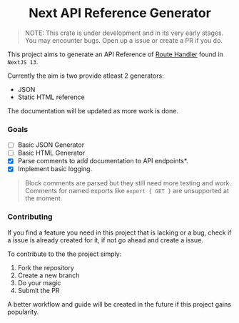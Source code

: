 <h1 align="center"> Next API Reference Generator </h1>

> NOTE: This crate is under development and in its very early stages. You may encounter bugs. Open up a issue or create a PR if you do.

This project aims to generate an API Reference of [Route Handler] found in `NextJS 13`.

Currently the aim is two provide atleast 2 generators:

- JSON
- Static HTML reference

The documentation will be updated as more work is done.

### Goals

- [ ] Basic JSON Generator
- [ ] Basic HTML Generator
- [x] Parse comments to add documentation to API endpoints\*.
- [x] Implement basic logging.

> Block comments are parsed but they still need more testing and work. Comments for named exports like `export { GET }` are unsupported at the moment.

### Contributing

If you find a feature you need in this project that is lacking or a bug, check if a issue is already created for it, if not go ahead and create a issue.

To contribute to the the project simply:

1. Fork the repository
2. Create a new branch
3. Do your magic
4. Submit the PR

A better workflow and guide will be created in the future if this project gains popularity.

[Route Handler]: https://nextjs.org/docs/app/building-your-application/routing/route-handlers
